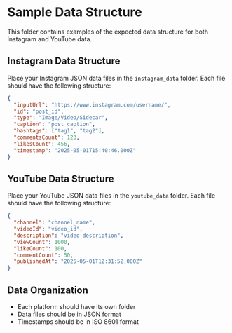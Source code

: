 # Sample Data Structure

This folder contains examples of the expected data structure for both Instagram and YouTube data.

## Instagram Data Structure
Place your Instagram JSON data files in the `instagram_data` folder. Each file should have the following structure:

```json
{
  "inputUrl": "https://www.instagram.com/username/",
  "id": "post_id",
  "type": "Image/Video/Sidecar",
  "caption": "post caption",
  "hashtags": ["tag1", "tag2"],
  "commentsCount": 123,
  "likesCount": 456,
  "timestamp": "2025-05-01T15:40:46.000Z"
}
```

## YouTube Data Structure
Place your YouTube JSON data files in the `youtube_data` folder. Each file should have the following structure:

```json
{
  "channel": "channel_name",
  "videoId": "video_id",
  "description": "video description",
  "viewCount": 1000,
  "likeCount": 100,
  "commentCount": 50,
  "publishedAt": "2025-05-01T12:31:52.000Z"
}
```

## Data Organization
- Each platform should have its own folder
- Data files should be in JSON format
- Timestamps should be in ISO 8601 format
